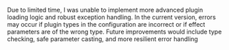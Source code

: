 Due to limited time, I was unable to implement more advanced plugin loading logic and robust exception handling. In the current version, errors may occur if plugin types in the configuration are incorrect or if effect parameters are of the wrong type. Future improvements would include type checking, safe parameter casting, and more resilient error handling

